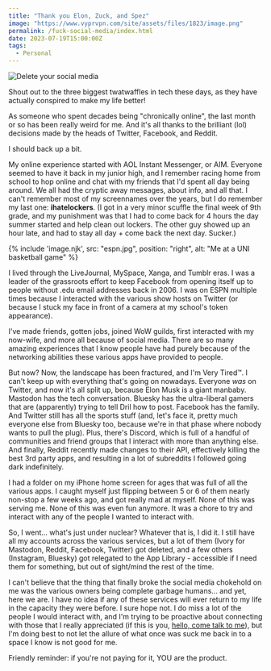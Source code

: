 ```yaml
---
title: "Thank you Elon, Zuck, and Spez"
image: "https://www.vyprvpn.com/site/assets/files/1823/image.png"
permalink: /fuck-social-media/index.html
date: 2023-07-19T15:00:00Z
tags: 
  - Personal
---
```


![Delete your social media][headerImg]

Shout out to the three biggest twatwaffles in tech these days, as they have actually conspired to make my life better!

As someone who spent decades being "chronically online", the last month or so has been really weird for me. And it's all thanks to the brilliant (lol) decisions made by the heads of Twitter, Facebook, and Reddit.

I should back up a bit.

My online experience started with AOL Instant Messenger, or AIM. Everyone seemed to have it back in my junior high, and I remember racing home from school to hop online and chat with my friends that I'd spent all day being around. We all had the cryptic away messages, about info, and all that. I can't remember most of my screennames over the years, but I do remember my last one: **ihatelockers**. (I got in a very minor scuffle the final week of 9th grade, and my punishment was that I had to come back for 4 hours the day summer started and help clean out lockers. The other guy showed up an hour late, and had to stay all day + come back the next day. Sucker.)

{% include 'image.njk',
  src: "espn.jpg",
  position: "right",
  alt: "Me at a UNI basketball game"
%}

I lived through the LiveJournal, MySpace, Xanga, and Tumblr eras. I was a leader of the grassroots effort to keep Facebook from opening itself up to people without .edu email addresses back in 2006. I was on ESPN multiple times because I interacted with the various show hosts on Twitter (or because I stuck my face in front of a camera at my school's token appearance).

I've made friends, gotten jobs, joined WoW guilds, first interacted with my now-wife, and more all because of social media. There are so many amazing experiences that I know people have had purely because of the networking abilities these various apps have provided to people.

But now? Now, the landscape has been fractured, and I'm Very Tired™. I can't keep up with everything that's going on nowadays. Everyone *was* on Twitter, and now it's all split up, because Elon Musk is a giant manbaby. Mastodon has the tech conversation. Bluesky has the ultra-liberal gamers that are (apparently) trying to tell Dril how to post. Facebook has the family. And Twitter still has all the sports stuff (and, let's face it, pretty much everyone else from Bluesky too, because we're in that phase where nobody wants to pull the plug). Plus, there's Discord, which is full of a handful of communities and friend groups that I interact with more than anything else. And finally, Reddit recently made changes to their API, effectively killing the best 3rd party apps, and resulting in a lot of subreddits I followed going dark indefinitely.

I had a folder on my iPhone home screen for ages that was full of all the various apps. I caught myself just flipping between 5 or 6 of them nearly non-stop a few weeks ago, and got really mad at myself. None of this was serving me. None of this was even fun anymore. It was a chore to try and interact with any of the people I wanted to interact with.

So, I went... what's just under nuclear? Whatever that is, I did it. I still have all my accounts across the various services, but a lot of them (Ivory for Mastodon, Reddit, Facebook, Twitter) got deleted, and a few others (Instagram, Bluesky) got relegated to the App Library - accessible if I need them for something, but out of sight/mind the rest of the time.

I can't believe that the thing that finally broke the social media chokehold on me was the various owners being complete garbage humans... and yet, here we are. I have no idea if any of these services will ever return to my life in the capacity they were before. I sure hope not. I do miss a lot of the people I would interact with, and I'm trying to be proactive about connecting with those that I really appreciated (if this is you, [hello, come talk to me](/hello/)), but I'm doing best to not let the allure of what once was suck me back in to a space I know is not good for me.

Friendly reminder: if you're not paying for it, YOU are the product.

[headerImg]: https://www.vyprvpn.com/site/assets/files/1823/image.png
